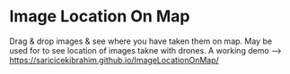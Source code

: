 ﻿# Image Location On Map
 
 Drag & drop images & see where you have taken them on map. 
 May be used for to see location of images takne with drones. 
 A working demo --> https://saricicekibrahim.github.io/ImageLocationOnMap/ 
